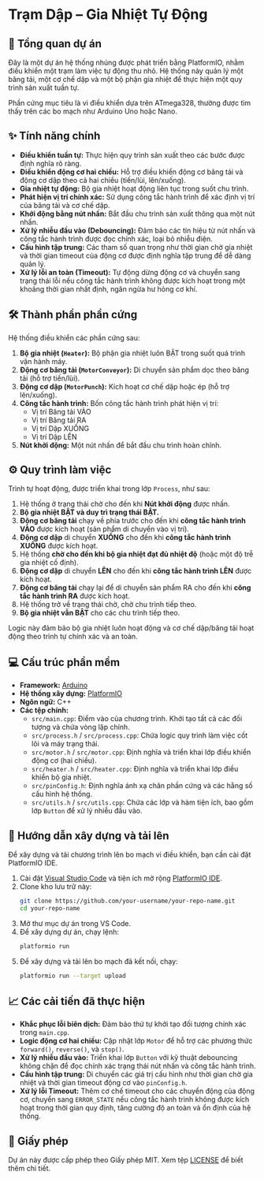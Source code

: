 # Trạm Dập – Gia Nhiệt Tự Động

## 🚀 Tổng quan dự án

Đây là một dự án hệ thống nhúng được phát triển bằng PlatformIO, nhằm điều khiển một trạm làm việc tự động thu nhỏ. Hệ thống này quản lý một băng tải, một cơ chế dập và một bộ phận gia nhiệt để thực hiện một quy trình sản xuất tuần tự.

Phần cứng mục tiêu là vi điều khiển dựa trên ATmega328, thường được tìm thấy trên các bo mạch như Arduino Uno hoặc Nano.

## ✨ Tính năng chính

*   **Điều khiển tuần tự:** Thực hiện quy trình sản xuất theo các bước được định nghĩa rõ ràng.
*   **Điều khiển động cơ hai chiều:** Hỗ trợ điều khiển động cơ băng tải và động cơ dập theo cả hai chiều (tiến/lùi, lên/xuống).
*   **Gia nhiệt tự động:** Bộ gia nhiệt hoạt động liên tục trong suốt chu trình.
*   **Phát hiện vị trí chính xác:** Sử dụng công tắc hành trình để xác định vị trí của băng tải và cơ chế dập.
*   **Khởi động bằng nút nhấn:** Bắt đầu chu trình sản xuất thông qua một nút nhấn.
*   **Xử lý nhiễu đầu vào (Debouncing):** Đảm bảo các tín hiệu từ nút nhấn và công tắc hành trình được đọc chính xác, loại bỏ nhiễu điện.
*   **Cấu hình tập trung:** Các tham số quan trọng như thời gian chờ gia nhiệt và thời gian timeout của động cơ được định nghĩa tập trung để dễ dàng quản lý.
*   **Xử lý lỗi an toàn (Timeout):** Tự động dừng động cơ và chuyển sang trạng thái lỗi nếu công tắc hành trình không được kích hoạt trong một khoảng thời gian nhất định, ngăn ngừa hư hỏng cơ khí.

## 🛠️ Thành phần phần cứng

Hệ thống điều khiển các phần cứng sau:

1.  **Bộ gia nhiệt (`Heater`):** Bộ phận gia nhiệt luôn BẬT trong suốt quá trình vận hành máy.
2.  **Động cơ băng tải (`MotorConveyor`):** Di chuyển sản phẩm dọc theo băng tải (hỗ trợ tiến/lùi).
3.  **Động cơ dập (`MotorPunch`):** Kích hoạt cơ chế dập hoặc ép (hỗ trợ lên/xuống).
4.  **Công tắc hành trình:** Bốn công tắc hành trình phát hiện vị trí:
    *   Vị trí Băng tải VÀO
    *   Vị trí Băng tải RA
    *   Vị trí Dập XUỐNG
    *   Vị trí Dập LÊN
5.  **Nút khởi động:** Một nút nhấn để bắt đầu chu trình hoàn chỉnh.

## ⚙️ Quy trình làm việc

Trình tự hoạt động, được triển khai trong lớp `Process`, như sau:

1.  Hệ thống ở trạng thái chờ cho đến khi **Nút khởi động** được nhấn.
2.  **Bộ gia nhiệt BẬT và duy trì trạng thái BẬT.**
3.  **Động cơ băng tải** chạy về phía trước cho đến khi **công tắc hành trình VÀO** được kích hoạt (sản phẩm di chuyển vào vị trí).
4.  **Động cơ dập** di chuyển **XUỐNG** cho đến khi **công tắc hành trình XUỐNG** được kích hoạt.
5.  Hệ thống **chờ cho đến khi bộ gia nhiệt đạt đủ nhiệt độ** (hoặc một độ trễ gia nhiệt cố định).
6.  **Động cơ dập** di chuyển **LÊN** cho đến khi **công tắc hành trình LÊN** được kích hoạt.
7.  **Động cơ băng tải** chạy lại để di chuyển sản phẩm RA cho đến khi **công tắc hành trình RA** được kích hoạt.
8.  Hệ thống trở về trạng thái chờ, chờ chu trình tiếp theo.
9.  **Bộ gia nhiệt vẫn BẬT** cho các chu trình tiếp theo.

Logic này đảm bảo bộ gia nhiệt luôn hoạt động và cơ chế dập/băng tải hoạt động theo trình tự chính xác và an toàn.

## 💻 Cấu trúc phần mềm

*   **Framework:** [Arduino](https://www.arduino.cc/)
*   **Hệ thống xây dựng:** [PlatformIO](https://platformio.org/)
*   **Ngôn ngữ:** C++
*   **Các tệp chính:**
    *   `src/main.cpp`: Điểm vào của chương trình. Khởi tạo tất cả các đối tượng và chứa vòng lặp chính.
    *   `src/process.h` / `src/process.cpp`: Chứa logic quy trình làm việc cốt lõi và máy trạng thái.
    *   `src/motor.h` / `src/motor.cpp`: Định nghĩa và triển khai lớp điều khiển động cơ (hai chiều).
    *   `src/heater.h` / `src/heater.cpp`: Định nghĩa và triển khai lớp điều khiển bộ gia nhiệt.
    *   `src/pinConfig.h`: Định nghĩa ánh xạ chân phần cứng và các hằng số cấu hình hệ thống.
    *   `src/utils.h` / `src/utils.cpp`: Chứa các lớp và hàm tiện ích, bao gồm lớp `Button` để xử lý nhiễu đầu vào.

## 🚀 Hướng dẫn xây dựng và tải lên

Để xây dựng và tải chương trình lên bo mạch vi điều khiển, bạn cần cài đặt PlatformIO IDE.

1.  Cài đặt [Visual Studio Code](https://code.visualstudio.com/) và tiện ích mở rộng [PlatformIO IDE](https://platformio.org/platformio-ide).
2.  Clone kho lưu trữ này:
    ```bash
    git clone https://github.com/your-username/your-repo-name.git
    cd your-repo-name
    ```
3.  Mở thư mục dự án trong VS Code.
4.  Để xây dựng dự án, chạy lệnh:
    ```bash
    platformio run
    ```
5.  Để xây dựng và tải lên bo mạch đã kết nối, chạy:
    ```bash
    platformio run --target upload
    ```

## 📈 Các cải tiến đã thực hiện

*   **Khắc phục lỗi biên dịch:** Đảm bảo thứ tự khởi tạo đối tượng chính xác trong `main.cpp`.
*   **Logic động cơ hai chiều:** Cập nhật lớp `Motor` để hỗ trợ các phương thức `forward()`, `reverse()`, và `stop()`.
*   **Xử lý nhiễu đầu vào:** Triển khai lớp `Button` với kỹ thuật debouncing không chặn để đọc chính xác trạng thái nút nhấn và công tắc hành trình.
*   **Cấu hình tập trung:** Di chuyển các giá trị cấu hình như thời gian chờ gia nhiệt và thời gian timeout động cơ vào `pinConfig.h`.
*   **Xử lý lỗi Timeout:** Thêm cơ chế timeout cho các chuyển động của động cơ, chuyển sang `ERROR_STATE` nếu công tắc hành trình không được kích hoạt trong thời gian quy định, tăng cường độ an toàn và ổn định của hệ thống.

## 📄 Giấy phép

Dự án này được cấp phép theo Giấy phép MIT. Xem tệp [LICENSE](LICENSE) để biết thêm chi tiết.
